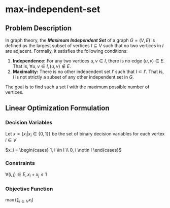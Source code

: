 # max-independent-set

## Problem Description

In graph theory, the ***Maximum Independent Set*** of a graph $G = (V, E)$ is defined as the largest subset of vertices $I \subseteq V$ such that no two vertices in $I$ are adjacent. Formally, it satisfies the following conditions:

1. **Independence:** For any two vertices $u, v \in I$, there is no edge $(u, v) \in E$. That is, $\forall u, v \in I, (u, v) \notin E$.
2. **Maximality:** There is no other independent set $I'$ such that $I \subset I'$. That is, $I$ is not strictly a subset of any other independent set in $G$.

The goal is to find such a set $I$ with the maximum possible number of vertices.

## Linear Optimization Formulation

### Decision Variables
Let $x = \{x_i | x_i \in \{0, 1\}\}$ be the set of binary decision variables for each vertex $i \in V$

$x_i = \begin{cases} 1, i \in I \\ 0, i \notin I \end{cases}$

### Constraints
$\forall (i, j) \in E, x_i + x_j \leq 1$

### Objective Function
$\max \left( \sum_{i \in V} x_i \right)$
